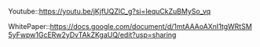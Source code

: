 Youtube::https://youtu.be/jKjfUQZlC_g?si=IequCkZuBMySo_vq

WhitePaper::https://docs.google.com/document/d/1mtAAAoAXnI1tgWRtSM5yFwpw1GcERw2yDvTAkZKgaUQ/edit?usp=sharing

